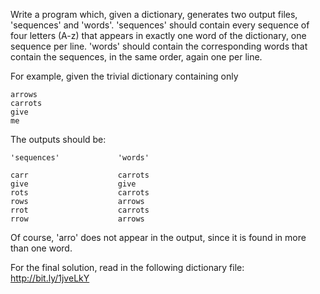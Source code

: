 Write a program which, given a dictionary, generates two
output files, 'sequences' and 'words'.  'sequences' should
contain every sequence of four letters (A-z) that appears in exactly
one word of the dictionary, one sequence per line.  'words'
should contain the corresponding words that contain the
sequences, in the same order, again one per line.

For example, given the trivial dictionary containing only

```
arrows
carrots
give
me
```

The outputs should be:

```
'sequences'             'words'

carr                    carrots
give                    give
rots                    carrots
rows                    arrows
rrot                    carrots
rrow                    arrows
```

Of course, 'arro' does not appear in the output, since it is
found in more than one word.

For the final solution, read in the following dictionary file: http://bit.ly/1jveLkY